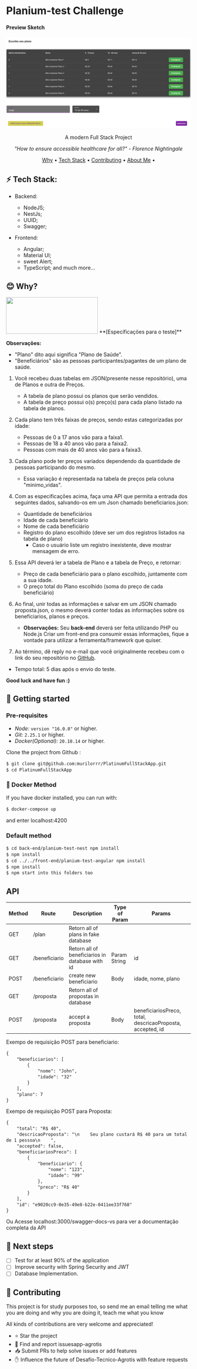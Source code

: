 # Planium-test Challenge
#### Preview Sketch
<img src="./previewPlanium.png" width="auto" title="Image sketch">

<p align="center">A modern Full Stack Project</p>
<p align="center"><i> "How to ensure accessible healthcare for all?" - Florence Nightingale </i> </p>

<p align="center">
  <a href="#-why">Why</a> •
  <a href="#-tech-stack">Tech Stack</a> •
  <a href="#-contributing">Contributing</a> •
  <a href="https://github.com/murilorrr">About Me</a> •
</p>

## ⚡ Tech Stack:
- Backend:
  - NodeJS;
  - NestJs;
  - UUID;
  - Swagger;

- Frontend:
  - Angular;
  - Material UI;
  - sweet Alert;
  - TypeScript;
and much more...


## 😊 **Why?**
<img src="https://www.planium.io/wordpress/wp-content/uploads/2018/11/logo-Planium-06.svg" width="250" height="100">
**[Especificações para o teste]**

**Observações:**
  - "Plano" dito aqui significa "Plano de Saúde".
  - "Beneficiários" são as pessoas participantes/pagantes de um plano de saúde.


1. Você recebeu duas tabelas em JSON(presente nesse repositório), uma de Planos e outra de Preços.
	- A tabela de plano possui os planos que serão vendidos.
	- A tabela de preço possui o(s) preço(s) para cada plano listado na tabela de planos.


2. Cada plano tem três faixas de preços, sendo estas categorizadas por idade:
	- Pessoas de 0 a 17 anos vão para a faixa1.
	- Pessoas de 18 a 40 anos vão para a faixa2.
	- Pessoas com mais de 40 anos vão para a faixa3.


3. Cada plano pode ter preços variados dependendo da quantidade de pessoas participando do mesmo.
	- Essa variação é representada na tabela de preços pela coluna "minimo_vidas".


4. Com as especificações acima, faça uma API que permita a entrada dos seguintes dados, salvando-os em um Json chamado beneficiarios.json:
    - Quantidade de beneficiários
    - Idade de cada beneficiário
    - Nome de cada beneficiário
    - Registro do plano escolhido (deve ser um dos registros listados na tabela de plano)
      - Caso o usuário liste um registro inexistente, deve mostrar mensagem de erro.


5. Essa API deverá ler a tabela de Plano e a tabela de Preço, e retornar:
    - Preço de cada beneficiário para o plano escolhido, juntamente com a sua idade.
    - O preço total do Plano escolhido (soma do preço de cada beneficiário)
	
6. Ao final, unir todas as informações e salvar em um JSON chamado proposta.json, o mesmo deverá conter todas as informações sobre os beneficiarios, planos e preços.
    - **Observações:**
    Seu **back-end** deverá ser feita utilizando PHP ou Node.js
    Criar um front-end pra consumir essas informações, fique a vontade para utilizar a ferramenta/framework que quiser.

7. Ao término, dê reply no e-mail que você originalmente recebeu com o link do seu repositório no [GitHub](https://github.com/).
  - Tempo total: 5 dias após o envio do teste.


**Good luck and have fun :)**

## 🏃 Getting started

### Pre-requisites

- _Node:_ `version "16.0.0"` or higher.
- _Git:_ `2.25.1` or higher.
- _Docker(Optional):_ `20.10.14` or higher.

Clone the project from Github :

```sh
$ git clone git@github.com:murilorrr/PlatinumFullStackApp.git
$ cd PlatinumFullStackApp
```

### 🐳 Docker Method

If you have docker installed, you can run with:

```sh 
$ docker-compose up
```
and enter localhost:4200

### Default method
```sh 
$ cd back-end/planium-test-nest npm install
$ npm install
$ cd ../../front-end/planium-test-angular npm install
$ npm install
$ npm start into this folders too
```

## API

| Method | Route | Description | Type of Param | Params |
|-------| ------ | ---- | ------ | ---- | 
|GET| /plan       |  Retorn all of plans in fake database    |  |  |
|GET| /beneficiario       |  Retorn all of beneficiarios in database with id  |   Param String   |  id  |
|POST| /beneficiario       |   create new beneficiario   |   Body    |   idade, nome, plano   |
|GET| /proposta       |  Retorn all of propostas in database    |  |  |
|POST| /proposta       |   accept a proposta   |   Body    |  beneficiariosPreco, total, descricaoProposta, accepted, id   |

Exempo de requisição POST para beneficiario: 
```
{
    "beneficiarios": [
        {
            "nome": "John",
            "idade": "32"
        }
    ],
    "plano": 7
}
```

Exempo de requisição POST para Proposta: 
```
{
    "total": "R$ 40",
    "descricaoProposta": "\n    Seu plano custará R$ 40 para um total de 1 pessoa\n    ",
    "accepted": false,
    "beneficiariosPreco": [
        {
            "beneficiario": {
                "nome": "123",
                "idade": "99"
            },
            "preco": "R$ 40"
        }
    ],
    "id": "e9020cc9-0e35-49e8-b22e-0411ee33f768"
}
```

Ou Acesse localhost:3000/swagger-docs-vs para ver a documentação completa da API


## 👣 Next steps
- [ ] Test for at least 90% of the application
- [ ] Improve security with Spring Security and JWT
- [ ] Database Implementation.

## 🤝 **Contributing**

This project is for study purposes too, so send me an email telling me what you are doing and why you are doing it, teach me what you know

All kinds of contributions are very welcome and appreciated!

- ⭐️ Star the project
- 🐛 Find and report issuesapp-agrotis
- 📥 Submit PRs to help solve issues or add features
- ✋ Influence the future of Desafio-Tecnico-Agrotis with feature requests